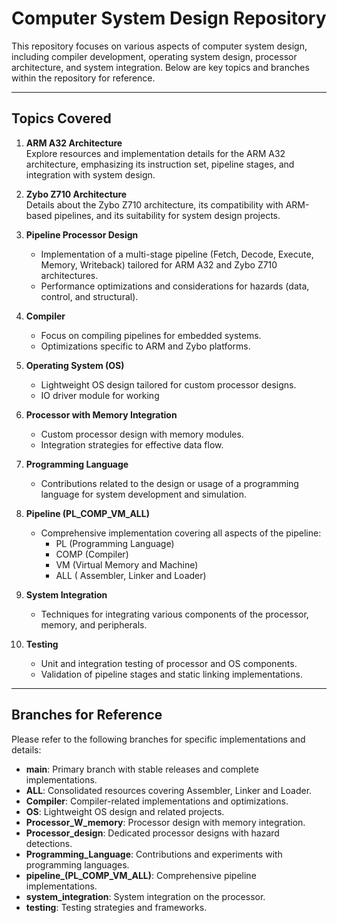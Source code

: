 # Computer System Design Repository

This repository focuses on various aspects of computer system design, including compiler development, operating system design, processor architecture, and system integration. Below are key topics and branches within the repository for reference.

---

## Topics Covered

1. **ARM A32 Architecture**  
   Explore resources and implementation details for the ARM A32 architecture, emphasizing its instruction set, pipeline stages, and integration with system design.

2. **Zybo Z710 Architecture**  
   Details about the Zybo Z710 architecture, its compatibility with ARM-based pipelines, and its suitability for system design projects.

3. **Pipeline Processor Design**  
   - Implementation of a multi-stage pipeline (Fetch, Decode, Execute, Memory, Writeback) tailored for ARM A32 and Zybo Z710 architectures.
   - Performance optimizations and considerations for hazards (data, control, and structural).

4. **Compiler**  
   - Focus on compiling pipelines for embedded systems.  
   - Optimizations specific to ARM and Zybo platforms.

6. **Operating System (OS)**  
   - Lightweight OS design tailored for custom processor designs.  
   - IO driver module for working

7. **Processor with Memory Integration**  
   - Custom processor design with memory modules.  
   - Integration strategies for effective data flow.

8. **Programming Language**  
   - Contributions related to the design or usage of a programming language for system development and simulation.

9. **Pipeline (PL_COMP_VM_ALL)**  
   - Comprehensive implementation covering all aspects of the pipeline:  
     - PL (Programming Language)  
     - COMP (Compiler)  
     - VM (Virtual Memory and Machine)
     - ALL ( Assembler, Linker and Loader) 

10. **System Integration**  
    - Techniques for integrating various components of the processor, memory, and peripherals.

11. **Testing**  
    - Unit and integration testing of processor and OS components.  
    - Validation of pipeline stages and static linking implementations.

---

## Branches for Reference

Please refer to the following branches for specific implementations and details:

- **main**: Primary branch with stable releases and complete implementations.   
- **ALL**: Consolidated resources covering Assembler, Linker and Loader.  
- **Compiler**: Compiler-related implementations and optimizations.  
- **OS**: Lightweight OS design and related projects.  
- **Processor_W_memory**: Processor design with memory integration.  
- **Processor_design**: Dedicated processor designs with hazard detections.  
- **Programming_Language**: Contributions and experiments with programming languages.  
- **pipeline_(PL_COMP_VM_ALL)**: Comprehensive pipeline implementations.  
- **system_integration**: System integration on the processor.  
- **testing**: Testing strategies and frameworks.

